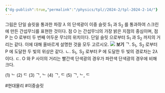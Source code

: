 ```yaml
---
{"dg-publish":true,"permalink":"/physics/tpl//2024-2/tpl-2024-2-14/"}
---
```



그림은 단일 슬릿을 통과한 파장 $\lambda$ 의 단색광이 이중 슬릿 $\mathrm{S}_{1}$ 과 $\mathrm{S}_{2}$ 를 통과하여 스크린에 만든 간섭무늬를 표현한 것이다. 점 O 는 간섭무늬의 가장 밝은 지점의 중심이며, 점 P 는 O 로부터 두 번째 어두운 무늬의 위치이다. 단일 슬릿 으로부터 $\mathrm{S}_{1}$ 과 $\mathrm{S}_{2}$ 까지의 거리는 같다. 이에 대해 올바르게 설명한 것을 모두 고르시오.
![](https://cdn.mathpix.com/cropped/2025_05_26_b6c88c9db9e5797c4395g-7.jpg?height=477&width=746&top_left_y=688&top_left_x=1438)
**보기**
ᄀ. $\mathrm{S}_{1}, \mathrm{~S}_{2}$ 로부터 P 에 도달한 두 빛의 위상은 같다. 
ㄴ. $\mathrm{S}_{1}, \mathrm{~S}_{2}$ 로부터 P 에 도달한 두 빛의 경로차는 $2 \lambda$ 이다.
ㄷ. O 와 P 사이의 거리는 빨간색 단색광의 경우가 파란색 단색광의 경우에 비해 크다.

(1) ᄂ
(2) ᄃ
(3) ᄀ, ᄂ
(4) ᄀ, ᄃ
(5) ᄀ, ᄂ, ᄃ

#현대물리 #이중슬릿 